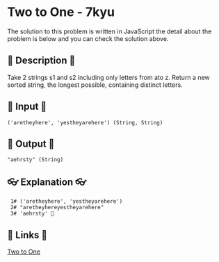 # Two to One - 7kyu

The solution to this problem is written in JavaScript the detail about the problem is below and you can check the solution above.

## 💬 Description 💬

Take 2 strings s1 and s2 including only letters from ato z. Return a new sorted string, the longest possible, containing distinct letters.

## 🥚 Input 🥚

```
('aretheyhere', 'yestheyarehere') (String, String)
```

## 🐣 Output 🐣

```
"aehrsty" (String)
```

## 👓 Explanation 👓

```
 1# ('aretheyhere', 'yestheyarehere')
 2# "aretheyhereyestheyarehere"
 3# 'aehrsty' 🎉
```

## 🔗 Links 🔗

[Two to One](https://www.codewars.com/kata/5656b6906de340bd1b0000ac)
